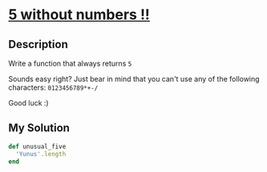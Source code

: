 # [5 without numbers !!](https://www.codewars.com/kata/59441520102eaa25260000bf)

## Description
Write a function that always returns `5`

Sounds easy right? Just bear in mind that you can't use any of the following characters: `0123456789*+-/`

Good luck :)

## My Solution
```ruby
def unusual_five
  'Yunus'.length
end  
```

